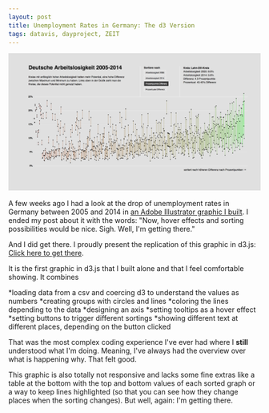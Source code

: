 ```yaml
---
layout: post
title: Unemployment Rates in Germany: The d3 Version
tags: datavis, dayproject, ZEIT
---
```


![image](/pic/141122_GraphicUnemployment.png)

A few weeks ago I had a look at the drop of unemployment rates in Germany between 2005 and 2014 in [an Adobe Illustrator graphic I built](http://lisacharlotterost.github.io/2014/10/17/Unemployment-Rates-in-Germany/). I ended my post about it with the words: "Now, hover effects and sorting possibilities would be nice. Sigh. Well, I'm getting there." 

And I did get there. I proudly present the replication of this graphic in d3.js: [Click here to get there](http://lisacharlotterost.de/Graphic-Unemployment-in-Germany/). 

It is the first graphic in d3.js that I built alone and that I feel comfortable showing. It combines 

*loading data from a csv and coercing d3 to understand the values as numbers
*creating groups with circles and lines
*coloring the lines depending to the data
*designing an axis
*setting tooltips as a hover effect
*setting buttons to trigger different sortings
*showing different text at different places, depending on the button clicked

That was the most complex coding experience I've ever had where I **still** understood what I'm doing. Meaning, I've always had the overview over what is happening why. That felt good.

This graphic is also totally not responsive and lacks some fine extras like a table at the bottom with the top and bottom values of each sorted graph or a way to keep lines highlighted (so that you can see how they change places when the sorting changes). But well, again: I'm getting there. 
